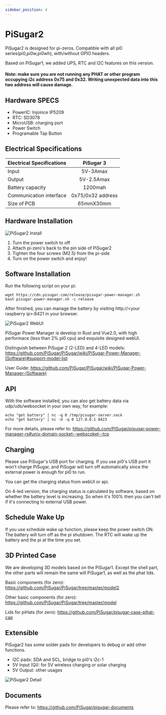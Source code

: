 ```yaml
---
sidebar_position: 4
---
```


# PiSugar2


PiSugar2 is designed for pi-zeros. Compatible with all pi0 series(pi0,pi0w,pi0wh), with/without GPIO headers.

Based on PiSugar1, we added UPS, RTC and I2C features on this version. 

#### Note: make sure you are not running any PHAT or other program occupying i2c address 0x75 and 0x32. Writing  unexpected data into this two address will cause damage.

## Hardware SPECS

* PowerIC: Injoince IP5209
* RTC: SD3078
* MicroUSB: charging port
* Power Switch
* Programable Tap Button

## Electrical Specifications

| Electrical Specifications |      PiSugar 3     |
| :------------------------ |  :---------------: |
| Input                     |     5V-3Amax      |
| Output                    |     5V-2.5Amax     |
| Battery capacity          |       1200mah      |
| Communication interface   |  0x75/0x32 address |
| Size of PCB               |      65mmX30mm     |

## Hardware Installation

<!-- <p>
  <img width="320" src="http://cdn.pisugar.com/img/pisugar2-install.jpeg?imageView2/0/w/500">
</p> -->
![PiSugar2 Install](http://cdn.pisugar.com/img/pisugar2-install.jpeg?imageView2/0/w/500)


1. Turn the power switch to off
2. Attach pi-zero's back to the pin side of PiSugar2
3. Tighten the four screws (M2.5) from the pi-side
4. Turn on the power switch and enjoy!

## Software Installation

Run the following script on your pi:

```
wget https://cdn.pisugar.com/release/pisugar-power-manager.sh
bash pisugar-power-manager.sh -c release
```
After finished, you can manage the battery by visiting http://\<your raspberry ip\>:8421 in your browser.

<!-- <p>
  <img width="600" src="http://cdn.pisugar.com/pisugar2/images/ui.png?imageView2/0/w/800">
</p> -->
![PiSugar2 WebUI](http://cdn.pisugar.com/pisugar2/images/ui.png?imageView2/0/w/800)

PiSugar Power Manager is develop in Rust and Vue2.0, with high performace (less than 2% pi0 cpu) and exquisite designed webUI. 

Distinguish between PiSugar 2 (2-LED) and 4-LED models: https://github.com/PiSugar/PiSugar/wiki/PiSugar-Power-Manager-(Software)#support-model-list

User Guide: https://github.com/PiSugar/PiSugar/wiki/PiSugar-Power-Manager-(Software)

## API

With the software installed, you can also get battery data via udp/uds/websocket in your own way, for example:

```
echo "get battery" | nc -q 0 /tmp/pisugar-server.sock
echo "get battery" | nc -U -q 0 127.0.0.1 8423
```

For more details, please refer to: https://github.com/PiSugar/pisugar-power-manager-rs#unix-domain-socket--webscoket--tcp

## Charging

Please use PiSugar's USB port for charging. If you use pi0's USB port it won't charge PiSugar, and PiSugar will turn off automatically since the external power is enough for pi0 to run.

You can get the charging status from webUI or api. 

On 4-led version, the charging status is calculated by software, based on whether the battery level is increasing. So when it's 100% then you can't tell if it's connecting to external USB power.

## Schedule Wake Up

If you use schedule wake up function, please keep the power switch ON. The battery will turn off as the pi shutdown. The RTC will wake up the battery and the pi at the time you set.

## 3D Printed Case

We are developing 3D models based on the PiSugar1. Except the shell part, the other parts will remain the same will PiSugar1, as well as the phat lids.

Basic components (for zero): https://github.com/PiSugar/PiSugar/tree/master/model2

Other basic components (for zero): https://github.com/PiSugar/PiSugar/tree/master/model

Lids for piHats (for zero): https://github.com/PiSugar/pisugar-case-pihat-cap

## Extensible

PiSugar2 has some solder pads for developers to debug or add other functions. 

* I2C pads: SDA and SCL, bridge to pi0's i2c-1
* 5V Input (Qi): for 5V wireless charging or solar charging
* 5V Output: other usages
<!-- 
<p>
  <img width="600" src="http://cdn.pisugar.com/img/pisugar2-detail.jpg?imageView2/0/w/1000">
</p> -->
![PiSugar2 Detail](http://cdn.pisugar.com/img/pisugar2-detail.jpg?imageView2/0/w/1000)


## Documents

Please refer to: https://github.com/PiSugar/pisugar-documents


